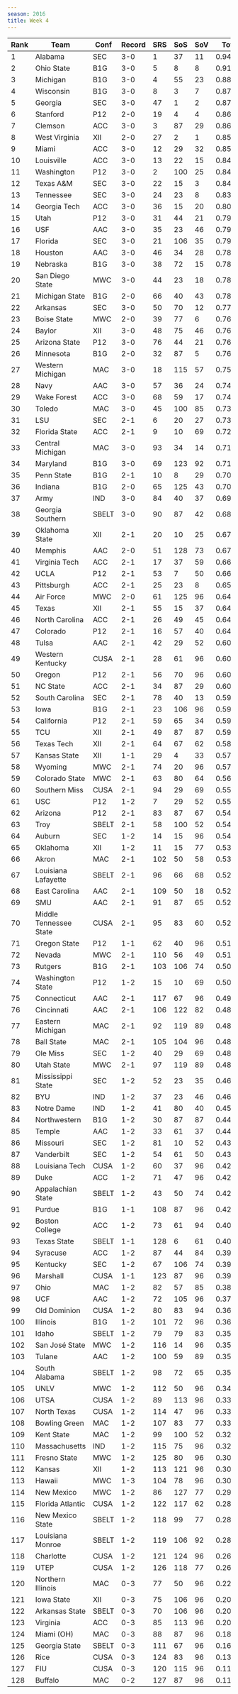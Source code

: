 ```yaml
---
season: 2016
title: Week 4
---
```

<table class="display"><thead><tr><th>Rank</th><th>Team</th><th>Conf</th><th>Record</th><th>SRS</th><th>SoS</th><th>SoV</th><th>Total</th></tr></thead><tbody>
<tr><td>1</td><td>Alabama</td><td>SEC</td><td>3-0</td><td>1</td><td>37</td><td>11</td><td>0.94354</td></tr>
<tr><td>2</td><td>Ohio State</td><td>B1G</td><td>3-0</td><td>5</td><td>8</td><td>8</td><td>0.91042</td></tr>
<tr><td>3</td><td>Michigan</td><td>B1G</td><td>3-0</td><td>4</td><td>55</td><td>23</td><td>0.88037</td></tr>
<tr><td>4</td><td>Wisconsin</td><td>B1G</td><td>3-0</td><td>8</td><td>3</td><td>7</td><td>0.87371</td></tr>
<tr><td>5</td><td>Georgia</td><td>SEC</td><td>3-0</td><td>47</td><td>1</td><td>2</td><td>0.87215</td></tr>
<tr><td>6</td><td>Stanford</td><td>P12</td><td>2-0</td><td>19</td><td>4</td><td>4</td><td>0.86781</td></tr>
<tr><td>7</td><td>Clemson</td><td>ACC</td><td>3-0</td><td>3</td><td>87</td><td>29</td><td>0.86294</td></tr>
<tr><td>8</td><td>West Virginia</td><td>XII</td><td>2-0</td><td>27</td><td>2</td><td>1</td><td>0.85580</td></tr>
<tr><td>9</td><td>Miami</td><td>ACC</td><td>3-0</td><td>12</td><td>29</td><td>32</td><td>0.85569</td></tr>
<tr><td>10</td><td>Louisville</td><td>ACC</td><td>3-0</td><td>13</td><td>22</td><td>15</td><td>0.84897</td></tr>
<tr><td>11</td><td>Washington</td><td>P12</td><td>3-0</td><td>2</td><td>100</td><td>25</td><td>0.84790</td></tr>
<tr><td>12</td><td>Texas A&M</td><td>SEC</td><td>3-0</td><td>22</td><td>15</td><td>3</td><td>0.84765</td></tr>
<tr><td>13</td><td>Tennessee</td><td>SEC</td><td>3-0</td><td>24</td><td>23</td><td>8</td><td>0.83987</td></tr>
<tr><td>14</td><td>Georgia Tech</td><td>ACC</td><td>3-0</td><td>36</td><td>15</td><td>20</td><td>0.80669</td></tr>
<tr><td>15</td><td>Utah</td><td>P12</td><td>3-0</td><td>31</td><td>44</td><td>21</td><td>0.79991</td></tr>
<tr><td>16</td><td>USF</td><td>AAC</td><td>3-0</td><td>35</td><td>23</td><td>46</td><td>0.79946</td></tr>
<tr><td>17</td><td>Florida</td><td>SEC</td><td>3-0</td><td>21</td><td>106</td><td>35</td><td>0.79415</td></tr>
<tr><td>18</td><td>Houston</td><td>AAC</td><td>3-0</td><td>46</td><td>34</td><td>28</td><td>0.78782</td></tr>
<tr><td>19</td><td>Nebraska</td><td>B1G</td><td>3-0</td><td>38</td><td>72</td><td>15</td><td>0.78595</td></tr>
<tr><td>20</td><td>San Diego State</td><td>MWC</td><td>3-0</td><td>44</td><td>23</td><td>18</td><td>0.78379</td></tr>
<tr><td>21</td><td>Michigan State</td><td>B1G</td><td>2-0</td><td>66</td><td>40</td><td>43</td><td>0.78055</td></tr>
<tr><td>22</td><td>Arkansas</td><td>SEC</td><td>3-0</td><td>50</td><td>70</td><td>12</td><td>0.77437</td></tr>
<tr><td>23</td><td>Boise State</td><td>MWC</td><td>2-0</td><td>39</td><td>77</td><td>6</td><td>0.76733</td></tr>
<tr><td>24</td><td>Baylor</td><td>XII</td><td>3-0</td><td>48</td><td>75</td><td>46</td><td>0.76583</td></tr>
<tr><td>25</td><td>Arizona State</td><td>P12</td><td>3-0</td><td>76</td><td>44</td><td>21</td><td>0.76469</td></tr>
<tr><td>26</td><td>Minnesota</td><td>B1G</td><td>2-0</td><td>32</td><td>87</td><td>5</td><td>0.76433</td></tr>
<tr><td>27</td><td>Western Michigan</td><td>MAC</td><td>3-0</td><td>18</td><td>115</td><td>57</td><td>0.75881</td></tr>
<tr><td>28</td><td>Navy</td><td>AAC</td><td>3-0</td><td>57</td><td>36</td><td>24</td><td>0.74906</td></tr>
<tr><td>29</td><td>Wake Forest</td><td>ACC</td><td>3-0</td><td>68</td><td>59</td><td>17</td><td>0.74596</td></tr>
<tr><td>30</td><td>Toledo</td><td>MAC</td><td>3-0</td><td>45</td><td>100</td><td>85</td><td>0.73515</td></tr>
<tr><td>31</td><td>LSU</td><td>SEC</td><td>2-1</td><td>6</td><td>20</td><td>27</td><td>0.73063</td></tr>
<tr><td>32</td><td>Florida State</td><td>ACC</td><td>2-1</td><td>9</td><td>10</td><td>69</td><td>0.72310</td></tr>
<tr><td>33</td><td>Central Michigan</td><td>MAC</td><td>3-0</td><td>93</td><td>34</td><td>14</td><td>0.71244</td></tr>
<tr><td>34</td><td>Maryland</td><td>B1G</td><td>3-0</td><td>69</td><td>123</td><td>92</td><td>0.71120</td></tr>
<tr><td>35</td><td>Penn State</td><td>B1G</td><td>2-1</td><td>10</td><td>8</td><td>29</td><td>0.70474</td></tr>
<tr><td>36</td><td>Indiana</td><td>B1G</td><td>2-0</td><td>65</td><td>125</td><td>43</td><td>0.70216</td></tr>
<tr><td>37</td><td>Army</td><td>IND</td><td>3-0</td><td>84</td><td>40</td><td>37</td><td>0.69517</td></tr>
<tr><td>38</td><td>Georgia Southern</td><td>SBELT</td><td>3-0</td><td>90</td><td>87</td><td>42</td><td>0.68698</td></tr>
<tr><td>39</td><td>Oklahoma State</td><td>XII</td><td>2-1</td><td>20</td><td>10</td><td>25</td><td>0.67339</td></tr>
<tr><td>40</td><td>Memphis</td><td>AAC</td><td>2-0</td><td>51</td><td>128</td><td>73</td><td>0.67290</td></tr>
<tr><td>41</td><td>Virginia Tech</td><td>ACC</td><td>2-1</td><td>17</td><td>37</td><td>59</td><td>0.66577</td></tr>
<tr><td>42</td><td>UCLA</td><td>P12</td><td>2-1</td><td>53</td><td>7</td><td>50</td><td>0.66125</td></tr>
<tr><td>43</td><td>Pittsburgh</td><td>ACC</td><td>2-1</td><td>25</td><td>23</td><td>8</td><td>0.65453</td></tr>
<tr><td>44</td><td>Air Force</td><td>MWC</td><td>2-0</td><td>61</td><td>125</td><td>96</td><td>0.64993</td></tr>
<tr><td>45</td><td>Texas</td><td>XII</td><td>2-1</td><td>55</td><td>15</td><td>37</td><td>0.64775</td></tr>
<tr><td>46</td><td>North Carolina</td><td>ACC</td><td>2-1</td><td>26</td><td>49</td><td>45</td><td>0.64492</td></tr>
<tr><td>47</td><td>Colorado</td><td>P12</td><td>2-1</td><td>16</td><td>57</td><td>40</td><td>0.64280</td></tr>
<tr><td>48</td><td>Tulsa</td><td>AAC</td><td>2-1</td><td>42</td><td>29</td><td>52</td><td>0.60853</td></tr>
<tr><td>49</td><td>Western Kentucky</td><td>CUSA</td><td>2-1</td><td>28</td><td>61</td><td>96</td><td>0.60661</td></tr>
<tr><td>50</td><td>Oregon</td><td>P12</td><td>2-1</td><td>56</td><td>70</td><td>96</td><td>0.60598</td></tr>
<tr><td>51</td><td>NC State</td><td>ACC</td><td>2-1</td><td>34</td><td>87</td><td>29</td><td>0.60162</td></tr>
<tr><td>52</td><td>South Carolina</td><td>SEC</td><td>2-1</td><td>78</td><td>40</td><td>13</td><td>0.59893</td></tr>
<tr><td>53</td><td>Iowa</td><td>B1G</td><td>2-1</td><td>23</td><td>106</td><td>96</td><td>0.59480</td></tr>
<tr><td>54</td><td>California</td><td>P12</td><td>2-1</td><td>59</td><td>65</td><td>34</td><td>0.59358</td></tr>
<tr><td>55</td><td>TCU</td><td>XII</td><td>2-1</td><td>49</td><td>87</td><td>87</td><td>0.59115</td></tr>
<tr><td>56</td><td>Texas Tech</td><td>XII</td><td>2-1</td><td>64</td><td>67</td><td>62</td><td>0.58817</td></tr>
<tr><td>57</td><td>Kansas State</td><td>XII</td><td>1-1</td><td>29</td><td>4</td><td>33</td><td>0.57588</td></tr>
<tr><td>58</td><td>Wyoming</td><td>MWC</td><td>2-1</td><td>74</td><td>20</td><td>96</td><td>0.57268</td></tr>
<tr><td>59</td><td>Colorado State</td><td>MWC</td><td>2-1</td><td>63</td><td>80</td><td>64</td><td>0.56011</td></tr>
<tr><td>60</td><td>Southern Miss</td><td>CUSA</td><td>2-1</td><td>94</td><td>29</td><td>69</td><td>0.55275</td></tr>
<tr><td>61</td><td>USC</td><td>P12</td><td>1-2</td><td>7</td><td>29</td><td>52</td><td>0.55201</td></tr>
<tr><td>62</td><td>Arizona</td><td>P12</td><td>2-1</td><td>83</td><td>87</td><td>67</td><td>0.54927</td></tr>
<tr><td>63</td><td>Troy</td><td>SBELT</td><td>2-1</td><td>58</td><td>100</td><td>52</td><td>0.54676</td></tr>
<tr><td>64</td><td>Auburn</td><td>SEC</td><td>1-2</td><td>14</td><td>15</td><td>96</td><td>0.54041</td></tr>
<tr><td>65</td><td>Oklahoma</td><td>XII</td><td>1-2</td><td>11</td><td>15</td><td>77</td><td>0.53406</td></tr>
<tr><td>66</td><td>Akron</td><td>MAC</td><td>2-1</td><td>102</td><td>50</td><td>58</td><td>0.53301</td></tr>
<tr><td>67</td><td>Louisiana Lafayette</td><td>SBELT</td><td>2-1</td><td>96</td><td>66</td><td>68</td><td>0.52821</td></tr>
<tr><td>68</td><td>East Carolina</td><td>AAC</td><td>2-1</td><td>109</td><td>50</td><td>18</td><td>0.52259</td></tr>
<tr><td>69</td><td>SMU</td><td>AAC</td><td>2-1</td><td>91</td><td>87</td><td>65</td><td>0.52214</td></tr>
<tr><td>70</td><td>Middle Tennessee State</td><td>CUSA</td><td>2-1</td><td>95</td><td>83</td><td>60</td><td>0.52097</td></tr>
<tr><td>71</td><td>Oregon State</td><td>P12</td><td>1-1</td><td>62</td><td>40</td><td>96</td><td>0.51399</td></tr>
<tr><td>72</td><td>Nevada</td><td>MWC</td><td>2-1</td><td>110</td><td>56</td><td>49</td><td>0.51132</td></tr>
<tr><td>73</td><td>Rutgers</td><td>B1G</td><td>2-1</td><td>103</td><td>106</td><td>74</td><td>0.50886</td></tr>
<tr><td>74</td><td>Washington State</td><td>P12</td><td>1-2</td><td>15</td><td>10</td><td>69</td><td>0.50622</td></tr>
<tr><td>75</td><td>Connecticut</td><td>AAC</td><td>2-1</td><td>117</td><td>67</td><td>96</td><td>0.49173</td></tr>
<tr><td>76</td><td>Cincinnati</td><td>AAC</td><td>2-1</td><td>106</td><td>122</td><td>82</td><td>0.48830</td></tr>
<tr><td>77</td><td>Eastern Michigan</td><td>MAC</td><td>2-1</td><td>92</td><td>119</td><td>89</td><td>0.48754</td></tr>
<tr><td>78</td><td>Ball State</td><td>MAC</td><td>2-1</td><td>105</td><td>104</td><td>96</td><td>0.48708</td></tr>
<tr><td>79</td><td>Ole Miss</td><td>SEC</td><td>1-2</td><td>40</td><td>29</td><td>69</td><td>0.48451</td></tr>
<tr><td>80</td><td>Utah State</td><td>MWC</td><td>2-1</td><td>97</td><td>119</td><td>89</td><td>0.48435</td></tr>
<tr><td>81</td><td>Mississippi State</td><td>SEC</td><td>1-2</td><td>52</td><td>23</td><td>35</td><td>0.46173</td></tr>
<tr><td>82</td><td>BYU</td><td>IND</td><td>1-2</td><td>37</td><td>23</td><td>46</td><td>0.46172</td></tr>
<tr><td>83</td><td>Notre Dame</td><td>IND</td><td>1-2</td><td>41</td><td>80</td><td>40</td><td>0.45912</td></tr>
<tr><td>84</td><td>Northwestern</td><td>B1G</td><td>1-2</td><td>30</td><td>87</td><td>87</td><td>0.44240</td></tr>
<tr><td>85</td><td>Temple</td><td>AAC</td><td>1-2</td><td>33</td><td>61</td><td>37</td><td>0.44103</td></tr>
<tr><td>86</td><td>Missouri</td><td>SEC</td><td>1-2</td><td>81</td><td>10</td><td>52</td><td>0.43953</td></tr>
<tr><td>87</td><td>Vanderbilt</td><td>SEC</td><td>1-2</td><td>54</td><td>61</td><td>50</td><td>0.43288</td></tr>
<tr><td>88</td><td>Louisiana Tech</td><td>CUSA</td><td>1-2</td><td>60</td><td>37</td><td>96</td><td>0.42618</td></tr>
<tr><td>89</td><td>Duke</td><td>ACC</td><td>1-2</td><td>71</td><td>47</td><td>96</td><td>0.42512</td></tr>
<tr><td>90</td><td>Appalachian State</td><td>SBELT</td><td>1-2</td><td>43</td><td>50</td><td>74</td><td>0.42313</td></tr>
<tr><td>91</td><td>Purdue</td><td>B1G</td><td>1-1</td><td>108</td><td>87</td><td>96</td><td>0.42266</td></tr>
<tr><td>92</td><td>Boston College</td><td>ACC</td><td>1-2</td><td>73</td><td>61</td><td>94</td><td>0.40604</td></tr>
<tr><td>93</td><td>Texas State</td><td>SBELT</td><td>1-1</td><td>128</td><td>6</td><td>61</td><td>0.40402</td></tr>
<tr><td>94</td><td>Syracuse</td><td>ACC</td><td>1-2</td><td>87</td><td>44</td><td>84</td><td>0.39505</td></tr>
<tr><td>95</td><td>Kentucky</td><td>SEC</td><td>1-2</td><td>67</td><td>106</td><td>74</td><td>0.39488</td></tr>
<tr><td>96</td><td>Marshall</td><td>CUSA</td><td>1-1</td><td>123</td><td>87</td><td>96</td><td>0.39169</td></tr>
<tr><td>97</td><td>Ohio</td><td>MAC</td><td>1-2</td><td>82</td><td>57</td><td>85</td><td>0.38243</td></tr>
<tr><td>98</td><td>UCF</td><td>AAC</td><td>1-2</td><td>72</td><td>105</td><td>96</td><td>0.37401</td></tr>
<tr><td>99</td><td>Old Dominion</td><td>CUSA</td><td>1-2</td><td>80</td><td>83</td><td>94</td><td>0.36458</td></tr>
<tr><td>100</td><td>Illinois</td><td>B1G</td><td>1-2</td><td>101</td><td>72</td><td>96</td><td>0.36344</td></tr>
<tr><td>101</td><td>Idaho</td><td>SBELT</td><td>1-2</td><td>79</td><td>79</td><td>83</td><td>0.35812</td></tr>
<tr><td>102</td><td>San José State</td><td>MWC</td><td>1-2</td><td>116</td><td>14</td><td>96</td><td>0.35789</td></tr>
<tr><td>103</td><td>Tulane</td><td>AAC</td><td>1-2</td><td>100</td><td>59</td><td>89</td><td>0.35625</td></tr>
<tr><td>104</td><td>South Alabama</td><td>SBELT</td><td>1-2</td><td>98</td><td>72</td><td>65</td><td>0.35269</td></tr>
<tr><td>105</td><td>UNLV</td><td>MWC</td><td>1-2</td><td>112</td><td>50</td><td>96</td><td>0.34146</td></tr>
<tr><td>106</td><td>UTSA</td><td>CUSA</td><td>1-2</td><td>89</td><td>113</td><td>96</td><td>0.33818</td></tr>
<tr><td>107</td><td>North Texas</td><td>CUSA</td><td>1-2</td><td>114</td><td>47</td><td>96</td><td>0.33661</td></tr>
<tr><td>108</td><td>Bowling Green</td><td>MAC</td><td>1-2</td><td>107</td><td>83</td><td>77</td><td>0.33550</td></tr>
<tr><td>109</td><td>Kent State</td><td>MAC</td><td>1-2</td><td>99</td><td>100</td><td>52</td><td>0.32416</td></tr>
<tr><td>110</td><td>Massachusetts</td><td>IND</td><td>1-2</td><td>115</td><td>75</td><td>96</td><td>0.32041</td></tr>
<tr><td>111</td><td>Fresno State</td><td>MWC</td><td>1-2</td><td>125</td><td>80</td><td>96</td><td>0.30336</td></tr>
<tr><td>112</td><td>Kansas</td><td>XII</td><td>1-2</td><td>113</td><td>121</td><td>96</td><td>0.30265</td></tr>
<tr><td>113</td><td>Hawaii</td><td>MWC</td><td>1-3</td><td>104</td><td>78</td><td>96</td><td>0.30038</td></tr>
<tr><td>114</td><td>New Mexico</td><td>MWC</td><td>1-2</td><td>86</td><td>127</td><td>77</td><td>0.29930</td></tr>
<tr><td>115</td><td>Florida Atlantic</td><td>CUSA</td><td>1-2</td><td>122</td><td>117</td><td>62</td><td>0.28608</td></tr>
<tr><td>116</td><td>New Mexico State</td><td>SBELT</td><td>1-2</td><td>118</td><td>99</td><td>77</td><td>0.28525</td></tr>
<tr><td>117</td><td>Louisiana Monroe</td><td>SBELT</td><td>1-2</td><td>119</td><td>106</td><td>92</td><td>0.28238</td></tr>
<tr><td>118</td><td>Charlotte</td><td>CUSA</td><td>1-2</td><td>121</td><td>124</td><td>96</td><td>0.26613</td></tr>
<tr><td>119</td><td>UTEP</td><td>CUSA</td><td>1-2</td><td>126</td><td>118</td><td>77</td><td>0.26332</td></tr>
<tr><td>120</td><td>Northern Illinois</td><td>MAC</td><td>0-3</td><td>77</td><td>50</td><td>96</td><td>0.22780</td></tr>
<tr><td>121</td><td>Iowa State</td><td>XII</td><td>0-3</td><td>75</td><td>106</td><td>96</td><td>0.20893</td></tr>
<tr><td>122</td><td>Arkansas State</td><td>SBELT</td><td>0-3</td><td>70</td><td>106</td><td>96</td><td>0.20476</td></tr>
<tr><td>123</td><td>Virginia</td><td>ACC</td><td>0-3</td><td>85</td><td>113</td><td>96</td><td>0.20103</td></tr>
<tr><td>124</td><td>Miami (OH)</td><td>MAC</td><td>0-3</td><td>88</td><td>87</td><td>96</td><td>0.18765</td></tr>
<tr><td>125</td><td>Georgia State</td><td>SBELT</td><td>0-3</td><td>111</td><td>67</td><td>96</td><td>0.16152</td></tr>
<tr><td>126</td><td>Rice</td><td>CUSA</td><td>0-3</td><td>124</td><td>83</td><td>96</td><td>0.13548</td></tr>
<tr><td>127</td><td>FIU</td><td>CUSA</td><td>0-3</td><td>120</td><td>115</td><td>96</td><td>0.11745</td></tr>
<tr><td>128</td><td>Buffalo</td><td>MAC</td><td>0-2</td><td>127</td><td>87</td><td>96</td><td>0.11553</td></tr>
</tbody></table>
